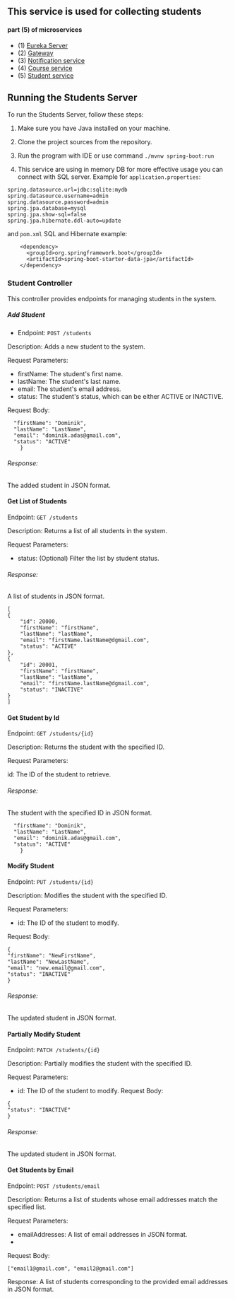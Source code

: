 ## This service is used for collecting students 

####  part (5) of microservices
* (1) [Eureka Server](https://github.com/domKul/EurekaServer_microservice)
* (2) [Gateway](https://github.com/domKul/Gateway_microservice)
* (3) [Notification service](https://github.com/domKul/Notification_microservice)
* (4) [Course service](https://github.com/domKul/CourseService_microservice)
* (5) [Student service](https://github.com/domKul/Students_microservice)

## Running the Students Server

To run the Students Server, follow these steps:

1. Make sure you have Java installed on your machine.

2. Clone the project sources from the repository.

3. Run the program with IDE or use command `./mvnw spring-boot:run`

4. This service are using in memory DB for more effective usage you can connect with SQL server.
Example for `application.properties`:

```
spring.datasource.url=jdbc:sqlite:mydb
spring.datasource.username=admin
spring.datasource.password=admin
spring.jpa.database=mysql
spring.jpa.show-sql=false
spring.jpa.hibernate.ddl-auto=update
```
and `pom.xml` SQL and Hibernate example:
``` 
    <dependency>
      <groupId>org.springframework.boot</groupId>
      <artifactId>spring-boot-starter-data-jpa</artifactId>
    </dependency>
```




### Student Controller
This controller provides endpoints for managing students in the system.

##### Add Student
* Endpoint: `POST /students`

Description: Adds a new student to the system.

Request Parameters:

+ firstName: The student's first name.
+ lastName: The student's last name.
+ email: The student's email address.
+ status: The student's status, which can be either ACTIVE or INACTIVE.

Request Body:
``` {
  "firstName": "Dominik",
  "lastName": "LastName",
  "email": "dominik.adas@gmail.com",
  "status": "ACTIVE"
    }
 ```

###### Response: 
The added student in JSON format.

#### Get List of Students
Endpoint: `GET /students`

Description: Returns a list of all students in the system.

Request Parameters:

+ status: (Optional) Filter the list by student status.
###### Response:

A list of students in JSON format.

```
[
{
    "id": 20000,
    "firstName": "firstName",
    "lastName": "lastName",
    "email": "firstName.lastName@dgmail.com",
    "status": "ACTIVE"
},
{
    "id": 20001,
    "firstName": "firstName",
    "lastName": "lastName",
    "email": "firstName.lastName@dgmail.com",
    "status": "INACTIVE"
}
]
```

#### Get Student by Id
Endpoint: `GET /students/{id}`

Description: Returns the student with the specified ID.

Request Parameters:

id: The ID of the student to retrieve.
###### Response:

The student with the specified ID in JSON format.
``` {
  "firstName": "Dominik",
  "lastName": "LastName",
  "email": "dominik.adas@gmail.com",
  "status": "ACTIVE"
    }
 ```


#### Modify Student
Endpoint: `PUT /students/{id}`

Description: Modifies the student with the specified ID.

Request Parameters:

+ id: The ID of the student to modify.

Request Body:

```
{
"firstName": "NewFirstName",
"lastName": "NewLastName",
"email": "new.email@gmail.com",
"status": "INACTIVE"
}
```
###### Response:

The updated student in JSON format.

#### Partially Modify Student
Endpoint: `PATCH /students/{id}`

Description: Partially modifies the student with the specified ID.

Request Parameters:

+ id: The ID of the student to modify.
Request Body:
```
{
"status": "INACTIVE"
}
```
###### Response:
The updated student in JSON format.

#### Get Students by Email
Endpoint: `POST /students/email`

Description: Returns a list of students whose email addresses match the specified list.

Request Parameters:

+ emailAddresses: A list of email addresses in JSON format.
+ 
Request Body:

```["email1@gmail.com", "email2@gmail.com"]```

Response:
A list of students corresponding to the provided email addresses in JSON format.
